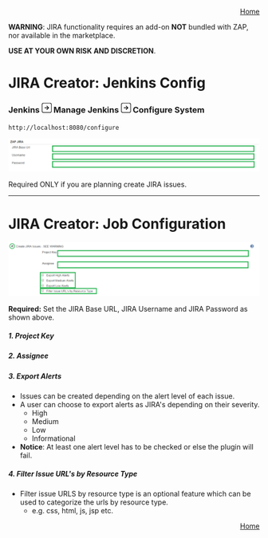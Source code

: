 <a href='https://github.com/JordanGS/zaproxy-plugin/tree/development#table-of-contents-'><div align="right">Home</div></a>

<b>WARNING</b>: JIRA functionality requires an add-on <b>NOT</b> bundled with ZAP, nor available in the marketplace.

<b>USE AT YOUR OWN RISK AND DISCRETION</b>.

JIRA Creator: Jenkins Config
============

### Jenkins ![Image of Right Arrow](../images/arrow_right.png) Manage Jenkins ![Image of Right Arrow](../images/arrow_right.png) Configure System

`http://localhost:8080/configure`

![Image of JIRA Creator](../images/JIRA_ADMIN.png)

Required ONLY if you are planning create JIRA issues.

<hr />

JIRA Creator: Job Configuration
============

![Image of JIRA Creator Job Config](../images/JIRA_JOB_CONFIG.png)

<b>Required:</b> Set the JIRA Base URL, JIRA Username and JIRA Password as shown above.

##### 1. Project Key

##### 2. Assignee 

##### 3. Export Alerts

- Issues can be created depending on the alert level of each issue.
- A user can choose to export alerts as JIRA's depending on their severity.
	- High
	- Medium
	- Low
	- Informational
- <b>Notice</b>: At least one alert level has to be checked or else the plugin will fail.

##### 4. Filter Issue URL's by Resource Type 

- Filter issue URLS by resource type is an optional feature which can be used to categorize the urls by resource type.
	- e.g. css, html, js, jsp etc.

<a href='https://github.com/JordanGS/zaproxy-plugin/tree/development#table-of-contents-'><div align="right">Home</div></a>
